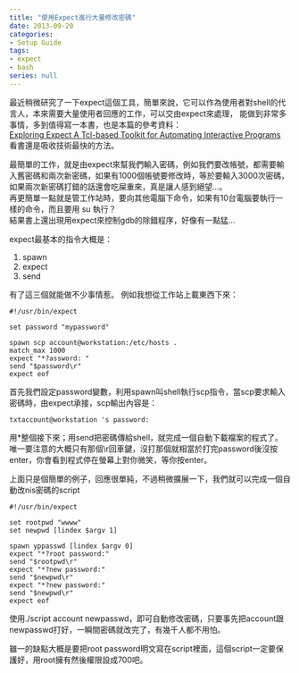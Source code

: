 ```yaml
---
title: "使用Expect進行大量修改密碼"
date: 2013-09-20
categories:
- Setup Guide
tags:
- expect
- bash
series: null
---
```


最近稍微研究了一下expect這個工具，簡單來說，它可以作為使用者對shell的代言人，本來需要大量使用者回應的工作，可以交由expect來處理，
能做到非常多事情，多到值得寫一本書，也是本篇的參考資料：  
[Exploring Expect A Tcl-based Toolkit for Automating Interactive Programs](https://itbook.store/books/9781565920903)  
看書還是吸收技術最快的方法。  
<!--more-->

最簡單的工作，就是由expect來幫我們輸入密碼，例如我們要改帳號，都需要輸入舊密碼和兩次新密碼，如果有1000個帳號要修改時，等於要輸入3000次密碼，如果兩次新密碼打錯的話還會吃屎重來，真是讓人感到絕望…。  
再更簡單一點就是管工作站時，要向其他電腦下命令，如果有10台電腦要執行一樣的命令，而且要用 su 執行？  
結果書上還出現用expect來控制gdb的除錯程序，好像有一點猛…  

expect最基本的指令大概是：  
1. spawn
2. expect
3. send

有了這三個就能做不少事情惹。 例如我想從工作站上載東西下來：   
```shell
#!/usr/bin/expect

set password "mypassword"

spawn scp account@workstation:/etc/hosts .
match_max 1000
expect "*?assword: "
send "$password\r"
expect eof
```
首先我們設定password變數，利用spawn叫shell執行scp指令，當scp要求輸入密碼時，由expect承接，scp輸出內容是：  
```
txtaccount@workstation 's password:
```
用*整個接下來；用send把密碼傳給shell，就完成一個自動下載檔案的程式了。  
唯一要注意的大概只有那個\r回車鍵，沒打那個就相當於打完password後沒按enter，你會看到程式停在螢幕上對你微笑，等你按enter。  

上面只是個簡單的例子，回應很單純，不過稍微擴展一下，我們就可以完成一個自動改nis密碼的script   
```shell
#!/usr/bin/expect

set rootpwd "wwww"
set newpwd [lindex $argv 1]

spawn yppasswd [lindex $argv 0]
expect "*?root password:"
send "$rootpwd\r"
expect "*?new password:"
send "$newpwd\r"
expect "*?new password:"
send "$newpwd\r"
expect eof
```

使用./script account newpasswd，即可自動修改密碼，只要事先把account跟newpasswd打好，一瞬間密碼就改完了，有幾千人都不用怕。  

雖一的缺點大概是要把root password明文寫在script裡面，這個script一定要保護好，用root擁有然後權限設成700吧。  
